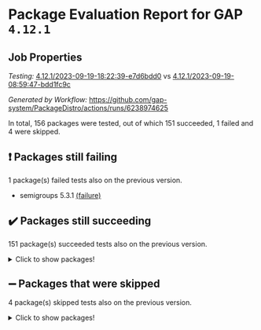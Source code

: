 # Package Evaluation Report for GAP `4.12.1`

## Job Properties

*Testing:* [4.12.1/2023-09-19-18:22:39-e7d6bdd0](https://github.com/gap-system/PackageDistro/blob/data/reports/4.12.1/2023-09-19-18:22:39-e7d6bdd0) vs [4.12.1/2023-09-19-08:59:47-bdd1fc9c](https://github.com/gap-system/PackageDistro/blob/data/reports/4.12.1/2023-09-19-08:59:47-bdd1fc9c)

*Generated by Workflow:* https://github.com/gap-system/PackageDistro/actions/runs/6238974625

In total, 156 packages were tested, out of which 151 succeeded, 1 failed and 4 were skipped.

## :exclamation: Packages still failing

1 package(s) failed tests also on the previous version.
- semigroups 5.3.1 [(failure)](https://github.com/gap-system/PackageDistro/actions/runs/6238974625/job/16936838504)

## :heavy_check_mark: Packages still succeeding

151 package(s) succeeded tests also on the previous version.
<details><summary>Click to show packages!</summary>

- 4ti2interface 2023.02-04 [(success)](https://github.com/gap-system/PackageDistro/actions/runs/6238974625/job/16936792193)
- ace 5.6.2 [(success)](https://github.com/gap-system/PackageDistro/actions/runs/6238974625/job/16936792469)
- aclib 1.3.2 [(success)](https://github.com/gap-system/PackageDistro/actions/runs/6238974625/job/16936792741)
- agt 0.3.1 [(success)](https://github.com/gap-system/PackageDistro/actions/runs/6238974625/job/16936792992)
- alnuth 3.2.1 [(success)](https://github.com/gap-system/PackageDistro/actions/runs/6238974625/job/16936793230)
- anupq 3.3.0 [(success)](https://github.com/gap-system/PackageDistro/actions/runs/6238974625/job/16936793443)
- atlasrep 2.1.7 [(success)](https://github.com/gap-system/PackageDistro/actions/runs/6238974625/job/16936793695)
- autodoc 2023.06.19 [(success)](https://github.com/gap-system/PackageDistro/actions/runs/6238974625/job/16936796260)
- automata 1.15 [(success)](https://github.com/gap-system/PackageDistro/actions/runs/6238974625/job/16936796792)
- automgrp 1.3.2 [(success)](https://github.com/gap-system/PackageDistro/actions/runs/6238974625/job/16936797146)
- autpgrp 1.11 [(success)](https://github.com/gap-system/PackageDistro/actions/runs/6238974625/job/16936799758)
- cap 2023.09-05 [(success)](https://github.com/gap-system/PackageDistro/actions/runs/6238974625/job/16936800333)
- caratinterface 2.3.5 [(success)](https://github.com/gap-system/PackageDistro/actions/runs/6238974625/job/16936800652)
- cddinterface 2022.11.01 [(success)](https://github.com/gap-system/PackageDistro/actions/runs/6238974625/job/16936800962)
- circle 1.6.6 [(success)](https://github.com/gap-system/PackageDistro/actions/runs/6238974625/job/16936801281)
- classicpres 1.22 [(success)](https://github.com/gap-system/PackageDistro/actions/runs/6238974625/job/16936801584)
- cohomolo 1.6.11 [(success)](https://github.com/gap-system/PackageDistro/actions/runs/6238974625/job/16936801864)
- congruence 1.2.5 [(success)](https://github.com/gap-system/PackageDistro/actions/runs/6238974625/job/16936802174)
- corelg 1.56 [(success)](https://github.com/gap-system/PackageDistro/actions/runs/6238974625/job/16936802493)
- crime 1.6 [(success)](https://github.com/gap-system/PackageDistro/actions/runs/6238974625/job/16936802767)
- crisp 1.4.6 [(success)](https://github.com/gap-system/PackageDistro/actions/runs/6238974625/job/16936803052)
- crypting 0.10.4 [(success)](https://github.com/gap-system/PackageDistro/actions/runs/6238974625/job/16936803338)
- cryst 4.1.26 [(success)](https://github.com/gap-system/PackageDistro/actions/runs/6238974625/job/16936803659)
- crystcat 1.1.10 [(success)](https://github.com/gap-system/PackageDistro/actions/runs/6238974625/job/16936803987)
- ctbllib 1.3.6 [(success)](https://github.com/gap-system/PackageDistro/actions/runs/6238974625/job/16936804290)
- cubefree 1.19 [(success)](https://github.com/gap-system/PackageDistro/actions/runs/6238974625/job/16936804671)
- curlinterface 2.3.2 [(success)](https://github.com/gap-system/PackageDistro/actions/runs/6238974625/job/16936804970)
- cvec 2.8.1 [(success)](https://github.com/gap-system/PackageDistro/actions/runs/6238974625/job/16936805268)
- datastructures 0.3.0 [(success)](https://github.com/gap-system/PackageDistro/actions/runs/6238974625/job/16936805614)
- deepthought 1.0.6 [(success)](https://github.com/gap-system/PackageDistro/actions/runs/6238974625/job/16936805927)
- design 1.8 [(success)](https://github.com/gap-system/PackageDistro/actions/runs/6238974625/job/16936806371)
- difsets 2.3.1 [(success)](https://github.com/gap-system/PackageDistro/actions/runs/6238974625/job/16936806794)
- digraphs 1.6.3 [(success)](https://github.com/gap-system/PackageDistro/actions/runs/6238974625/job/16936807176)
- edim 1.3.7 [(success)](https://github.com/gap-system/PackageDistro/actions/runs/6238974625/job/16936807547)
- example 4.3.4 [(success)](https://github.com/gap-system/PackageDistro/actions/runs/6238974625/job/16936807939)
- examplesforhomalg 2023.08-02 [(success)](https://github.com/gap-system/PackageDistro/actions/runs/6238974625/job/16936808267)
- factint 1.6.3 [(success)](https://github.com/gap-system/PackageDistro/actions/runs/6238974625/job/16936808590)
- ferret 1.0.9 [(success)](https://github.com/gap-system/PackageDistro/actions/runs/6238974625/job/16936808905)
- fga 1.5.0 [(success)](https://github.com/gap-system/PackageDistro/actions/runs/6238974625/job/16936809257)
- fining 1.5.6 [(success)](https://github.com/gap-system/PackageDistro/actions/runs/6238974625/job/16936809564)
- float 1.0.3 [(success)](https://github.com/gap-system/PackageDistro/actions/runs/6238974625/job/16936810069)
- format 1.4.3 [(success)](https://github.com/gap-system/PackageDistro/actions/runs/6238974625/job/16936810391)
- forms 1.2.9 [(success)](https://github.com/gap-system/PackageDistro/actions/runs/6238974625/job/16936810749)
- fplsa 1.2.6 [(success)](https://github.com/gap-system/PackageDistro/actions/runs/6238974625/job/16936811062)
- fr 2.4.12 [(success)](https://github.com/gap-system/PackageDistro/actions/runs/6238974625/job/16936811468)
- francy 2.0.3 [(success)](https://github.com/gap-system/PackageDistro/actions/runs/6238974625/job/16936811881)
- fwtree 1.3 [(success)](https://github.com/gap-system/PackageDistro/actions/runs/6238974625/job/16936812166)
- gapdoc 1.6.6 [(success)](https://github.com/gap-system/PackageDistro/actions/runs/6238974625/job/16936812508)
- gauss 2023.02-04 [(success)](https://github.com/gap-system/PackageDistro/actions/runs/6238974625/job/16936812832)
- gaussforhomalg 2023.08-01 [(success)](https://github.com/gap-system/PackageDistro/actions/runs/6238974625/job/16936813145)
- gbnp 1.0.5 [(success)](https://github.com/gap-system/PackageDistro/actions/runs/6238974625/job/16936813459)
- generalizedmorphismsforcap 2023.08-02 [(success)](https://github.com/gap-system/PackageDistro/actions/runs/6238974625/job/16936813827)
- genss 1.6.8 [(success)](https://github.com/gap-system/PackageDistro/actions/runs/6238974625/job/16936814106)
- gradedmodules 2023.08-01 [(success)](https://github.com/gap-system/PackageDistro/actions/runs/6238974625/job/16936817859)
- gradedringforhomalg 2023.08-01 [(success)](https://github.com/gap-system/PackageDistro/actions/runs/6238974625/job/16936818182)
- grape 4.9.0 [(success)](https://github.com/gap-system/PackageDistro/actions/runs/6238974625/job/16936818425)
- groupoids 1.73 [(success)](https://github.com/gap-system/PackageDistro/actions/runs/6238974625/job/16936818670)
- grpconst 2.6.4 [(success)](https://github.com/gap-system/PackageDistro/actions/runs/6238974625/job/16936818922)
- guarana 0.96.3 [(success)](https://github.com/gap-system/PackageDistro/actions/runs/6238974625/job/16936819144)
- guava 3.18 [(success)](https://github.com/gap-system/PackageDistro/actions/runs/6238974625/job/16936819435)
- hap 1.58 [(success)](https://github.com/gap-system/PackageDistro/actions/runs/6238974625/job/16936819704)
- hapcryst 0.1.15 [(success)](https://github.com/gap-system/PackageDistro/actions/runs/6238974625/job/16936819981)
- hecke 1.5.3 [(success)](https://github.com/gap-system/PackageDistro/actions/runs/6238974625/job/16936820224)
- help 3.5 [(success)](https://github.com/gap-system/PackageDistro/actions/runs/6238974625/job/16936820506)
- homalg 2023.08-02 [(success)](https://github.com/gap-system/PackageDistro/actions/runs/6238974625/job/16936820773)
- homalgtocas 2023.08-01 [(success)](https://github.com/gap-system/PackageDistro/actions/runs/6238974625/job/16936821054)
- idrel 2.45 [(success)](https://github.com/gap-system/PackageDistro/actions/runs/6238974625/job/16936821362)
- images 1.3.1 [(success)](https://github.com/gap-system/PackageDistro/actions/runs/6238974625/job/16936821613)
- intpic 0.3.0 [(success)](https://github.com/gap-system/PackageDistro/actions/runs/6238974625/job/16936821936)
- io 4.8.1 [(success)](https://github.com/gap-system/PackageDistro/actions/runs/6238974625/job/16936822210)
- io_forhomalg 2023.02-04 [(success)](https://github.com/gap-system/PackageDistro/actions/runs/6238974625/job/16936822448)
- irredsol 1.4.4 [(success)](https://github.com/gap-system/PackageDistro/actions/runs/6238974625/job/16936822728)
- json 2.1.1 [(success)](https://github.com/gap-system/PackageDistro/actions/runs/6238974625/job/16936822987)
- jupyterkernel 1.5.0 [(success)](https://github.com/gap-system/PackageDistro/actions/runs/6238974625/job/16936823249)
- jupyterviz 1.5.6 [(success)](https://github.com/gap-system/PackageDistro/actions/runs/6238974625/job/16936823577)
- kan 1.36 [(success)](https://github.com/gap-system/PackageDistro/actions/runs/6238974625/job/16936823831)
- kbmag 1.5.11 [(success)](https://github.com/gap-system/PackageDistro/actions/runs/6238974625/job/16936824101)
- laguna 3.9.6 [(success)](https://github.com/gap-system/PackageDistro/actions/runs/6238974625/job/16936824333)
- liealgdb 2.2.1 [(success)](https://github.com/gap-system/PackageDistro/actions/runs/6238974625/job/16936824568)
- liepring 2.8 [(success)](https://github.com/gap-system/PackageDistro/actions/runs/6238974625/job/16936824918)
- liering 2.4.2 [(success)](https://github.com/gap-system/PackageDistro/actions/runs/6238974625/job/16936825183)
- linearalgebraforcap 2023.09-01 [(success)](https://github.com/gap-system/PackageDistro/actions/runs/6238974625/job/16936825483)
- localizeringforhomalg 2023.08-02 [(success)](https://github.com/gap-system/PackageDistro/actions/runs/6238974625/job/16936825773)
- loops 3.4.3 [(success)](https://github.com/gap-system/PackageDistro/actions/runs/6238974625/job/16936826108)
- lpres 1.0.3 [(success)](https://github.com/gap-system/PackageDistro/actions/runs/6238974625/job/16936826391)
- majoranaalgebras 1.5.1 [(success)](https://github.com/gap-system/PackageDistro/actions/runs/6238974625/job/16936826726)
- mapclass 1.4.6 [(success)](https://github.com/gap-system/PackageDistro/actions/runs/6238974625/job/16936827119)
- matgrp 0.70 [(success)](https://github.com/gap-system/PackageDistro/actions/runs/6238974625/job/16936827438)
- matricesforhomalg 2023.08-02 [(success)](https://github.com/gap-system/PackageDistro/actions/runs/6238974625/job/16936827689)
- modisom 2.5.4 [(success)](https://github.com/gap-system/PackageDistro/actions/runs/6238974625/job/16936827990)
- modulepresentationsforcap 2023.09-01 [(success)](https://github.com/gap-system/PackageDistro/actions/runs/6238974625/job/16936828273)
- modules 2023.08-02 [(success)](https://github.com/gap-system/PackageDistro/actions/runs/6238974625/job/16936828612)
- monoidalcategories 2023.08-11 [(success)](https://github.com/gap-system/PackageDistro/actions/runs/6238974625/job/16936828894)
- nconvex 2022.09-01 [(success)](https://github.com/gap-system/PackageDistro/actions/runs/6238974625/job/16936829228)
- nilmat 1.4.2 [(success)](https://github.com/gap-system/PackageDistro/actions/runs/6238974625/job/16936829563)
- nock 1.5 [(success)](https://github.com/gap-system/PackageDistro/actions/runs/6238974625/job/16936829866)
- normalizinterface 1.3.6 [(success)](https://github.com/gap-system/PackageDistro/actions/runs/6238974625/job/16936830245)
- nq 2.5.10 [(success)](https://github.com/gap-system/PackageDistro/actions/runs/6238974625/job/16936830490)
- numericalsgps 1.3.1 [(success)](https://github.com/gap-system/PackageDistro/actions/runs/6238974625/job/16936830780)
- openmath 11.5.3 [(success)](https://github.com/gap-system/PackageDistro/actions/runs/6238974625/job/16936831111)
- orb 4.9.0 [(success)](https://github.com/gap-system/PackageDistro/actions/runs/6238974625/job/16936831489)
- packagemanager 1.4.1 [(success)](https://github.com/gap-system/PackageDistro/actions/runs/6238974625/job/16936831904)
- patternclass 2.4.3 [(success)](https://github.com/gap-system/PackageDistro/actions/runs/6238974625/job/16936832382)
- permut 2.0.4 [(success)](https://github.com/gap-system/PackageDistro/actions/runs/6238974625/job/16936832682)
- polenta 1.3.10 [(success)](https://github.com/gap-system/PackageDistro/actions/runs/6238974625/job/16936833037)
- polymaking 0.8.6 [(success)](https://github.com/gap-system/PackageDistro/actions/runs/6238974625/job/16936833350)
- primgrp 3.4.4 [(success)](https://github.com/gap-system/PackageDistro/actions/runs/6238974625/job/16936833711)
- profiling 2.5.4 [(success)](https://github.com/gap-system/PackageDistro/actions/runs/6238974625/job/16936833981)
- qpa 1.34 [(success)](https://github.com/gap-system/PackageDistro/actions/runs/6238974625/job/16936834313)
- quagroup 1.8.3 [(success)](https://github.com/gap-system/PackageDistro/actions/runs/6238974625/job/16936834612)
- radiroot 2.9 [(success)](https://github.com/gap-system/PackageDistro/actions/runs/6238974625/job/16936834888)
- rcwa 4.7.1 [(success)](https://github.com/gap-system/PackageDistro/actions/runs/6238974625/job/16936835197)
- rds 1.8 [(success)](https://github.com/gap-system/PackageDistro/actions/runs/6238974625/job/16936835556)
- recog 1.4.2 [(success)](https://github.com/gap-system/PackageDistro/actions/runs/6238974625/job/16936835905)
- repndecomp 1.3.0 [(success)](https://github.com/gap-system/PackageDistro/actions/runs/6238974625/job/16936836268)
- repsn 3.1.1 [(success)](https://github.com/gap-system/PackageDistro/actions/runs/6238974625/job/16936836667)
- resclasses 4.7.3 [(success)](https://github.com/gap-system/PackageDistro/actions/runs/6238974625/job/16936837041)
- ringsforhomalg 2023.08-02 [(success)](https://github.com/gap-system/PackageDistro/actions/runs/6238974625/job/16936837364)
- sco 2023.08-01 [(success)](https://github.com/gap-system/PackageDistro/actions/runs/6238974625/job/16936837729)
- scscp 2.4.1 [(success)](https://github.com/gap-system/PackageDistro/actions/runs/6238974625/job/16936838109)
- sglppow 2.3 [(success)](https://github.com/gap-system/PackageDistro/actions/runs/6238974625/job/16936838863)
- sgpviz 0.999.5 [(success)](https://github.com/gap-system/PackageDistro/actions/runs/6238974625/job/16936839215)
- simpcomp 2.1.14 [(success)](https://github.com/gap-system/PackageDistro/actions/runs/6238974625/job/16936839600)
- singular 2023.02.09 [(success)](https://github.com/gap-system/PackageDistro/actions/runs/6238974625/job/16936839972)
- sl2reps 1.1 [(success)](https://github.com/gap-system/PackageDistro/actions/runs/6238974625/job/16936840303)
- sla 1.5.3 [(success)](https://github.com/gap-system/PackageDistro/actions/runs/6238974625/job/16936840611)
- smallgrp 1.5.3 [(success)](https://github.com/gap-system/PackageDistro/actions/runs/6238974625/job/16936840983)
- smallsemi 0.6.13 [(success)](https://github.com/gap-system/PackageDistro/actions/runs/6238974625/job/16936841364)
- sonata 2.9.6 [(success)](https://github.com/gap-system/PackageDistro/actions/runs/6238974625/job/16936841736)
- sophus 1.27 [(success)](https://github.com/gap-system/PackageDistro/actions/runs/6238974625/job/16936842129)
- sotgrps 1.2 [(success)](https://github.com/gap-system/PackageDistro/actions/runs/6238974625/job/16936842484)
- spinsym 1.5.2 [(success)](https://github.com/gap-system/PackageDistro/actions/runs/6238974625/job/16936842862)
- standardff 1.0 [(success)](https://github.com/gap-system/PackageDistro/actions/runs/6238974625/job/16936843140)
- symbcompcc 1.3.2 [(success)](https://github.com/gap-system/PackageDistro/actions/runs/6238974625/job/16936843512)
- thelma 1.3 [(success)](https://github.com/gap-system/PackageDistro/actions/runs/6238974625/job/16936843872)
- tomlib 1.2.9 [(success)](https://github.com/gap-system/PackageDistro/actions/runs/6238974625/job/16936844183)
- toolsforhomalg 2023.07-01 [(success)](https://github.com/gap-system/PackageDistro/actions/runs/6238974625/job/16936844533)
- toric 1.9.5 [(success)](https://github.com/gap-system/PackageDistro/actions/runs/6238974625/job/16936845096)
- toricvarieties 2022.07.13 [(success)](https://github.com/gap-system/PackageDistro/actions/runs/6238974625/job/16936845351)
- transgrp 3.6.4 [(success)](https://github.com/gap-system/PackageDistro/actions/runs/6238974625/job/16936845638)
- ugaly 4.1.3 [(success)](https://github.com/gap-system/PackageDistro/actions/runs/6238974625/job/16936845917)
- unipot 1.5 [(success)](https://github.com/gap-system/PackageDistro/actions/runs/6238974625/job/16936846229)
- unitlib 4.2.0 [(success)](https://github.com/gap-system/PackageDistro/actions/runs/6238974625/job/16936846485)
- utils 0.84 [(success)](https://github.com/gap-system/PackageDistro/actions/runs/6238974625/job/16936846868)
- uuid 0.7 [(success)](https://github.com/gap-system/PackageDistro/actions/runs/6238974625/job/16936847137)
- walrus 0.9991 [(success)](https://github.com/gap-system/PackageDistro/actions/runs/6238974625/job/16936847417)
- wedderga 4.10.4 [(success)](https://github.com/gap-system/PackageDistro/actions/runs/6238974625/job/16936847775)
- xmod 2.91 [(success)](https://github.com/gap-system/PackageDistro/actions/runs/6238974625/job/16936848078)
- xmodalg 1.23 [(success)](https://github.com/gap-system/PackageDistro/actions/runs/6238974625/job/16936848373)
- yangbaxter 0.10.3 [(success)](https://github.com/gap-system/PackageDistro/actions/runs/6238974625/job/16936848665)
- zeromqinterface 0.14 [(success)](https://github.com/gap-system/PackageDistro/actions/runs/6238974625/job/16936848956)
</details>

## :heavy_minus_sign: Packages that were skipped

4 package(s) skipped tests also on the previous version.
<details><summary>Click to show packages!</summary>

- browse 1.8.21 [(skipped)](https://github.com/gap-system/PackageDistro/actions/runs/6238974625/job/16935936539)
- itc 1.5.1 [(skipped)](https://github.com/gap-system/PackageDistro/actions/runs/6238974625/job/16935936539)
- polycyclic 2.16 [(skipped)](https://github.com/gap-system/PackageDistro/actions/runs/6238974625/job/16935936539)
- xgap 4.31 [(skipped)](https://github.com/gap-system/PackageDistro/actions/runs/6238974625/job/16935936539)
</details>


